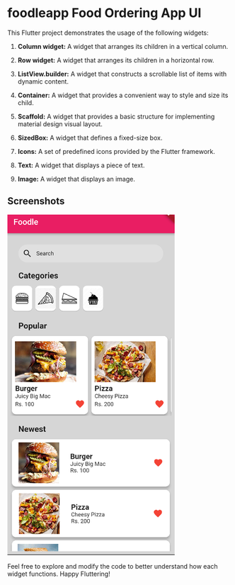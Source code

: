 # foodleapp Food Ordering App UI

This Flutter project demonstrates the usage of the following widgets:

1. **Column widget:** A widget that arranges its children in a vertical column.

2. **Row widget:** A widget that arranges its children in a horizontal row.

3. **ListView.builder:** A widget that constructs a scrollable list of items with dynamic content.

4. **Container:** A widget that provides a convenient way to style and size its child.

5. **Scaffold:** A widget that provides a basic structure for implementing material design visual layout.

6. **SizedBox:** A widget that defines a fixed-size box.

7. **Icons:** A set of predefined icons provided by the Flutter framework.

8. **Text:** A widget that displays a piece of text.

9. **Image:** A widget that displays an image.

## Screenshots

![Screenshot](https://github.com/virtualwiz1/flutter_wizTech/blob/main/foodle_app_ui/screenshot.png)

Feel free to explore and modify the code to better understand how each widget functions. Happy Fluttering!
